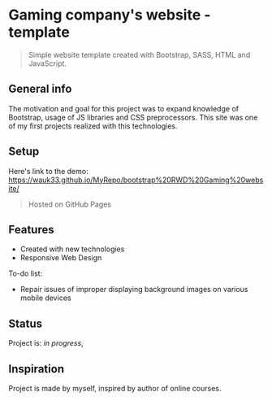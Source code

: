 # Gaming company's website - template
> Simple website template created with Bootstrap, SASS, HTML and JavaScript.

## General info
The motivation and goal for this project was to expand knowledge of Bootstrap, usage of JS libraries and CSS preprocessors. This site was one of my first projects realized with this technologies.

## Setup
Here's link to the demo: https://wauk33.github.io/MyRepo/bootstrap%20RWD%20Gaming%20website/
> Hosted on GitHub Pages

## Features

* Created with new technologies
* Responsive Web Design

To-do list:
* Repair issues of improper displaying background images on various mobile devices

## Status
Project is: _in progress_, 

## Inspiration
Project is made by myself, inspired by author of online courses.

